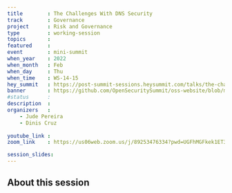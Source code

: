 ```yaml
---
title        : The Challenges With DNS Security 
track        : Governance
project      : Risk and Governance
type         : working-session
topics       : 
featured     :
event        : mini-summit
when_year    : 2022
when_month   : Feb
when_day     : Thu
when_time    : WS-14-15
hey_summit   : https://post-summit-sessions.heysummit.com/talks/the-challenges-with-dns-security/
banner       : https://github.com/OpenSecuritySummit/oss-website/blob/main/content/sessions/2022/banners/CHallenges%20with%20DNS%20Security.png?raw=true
#status      : 
description  :
organizers   :
    - Jude Pereira
    - Dinis Cruz
    
youtube_link : 
zoom_link    : https://us06web.zoom.us/j/89253476334?pwd=UGFhMGFkek1ET3RZSkd2UURzMTlFQT09

session_slides:
---
```




## About this session

